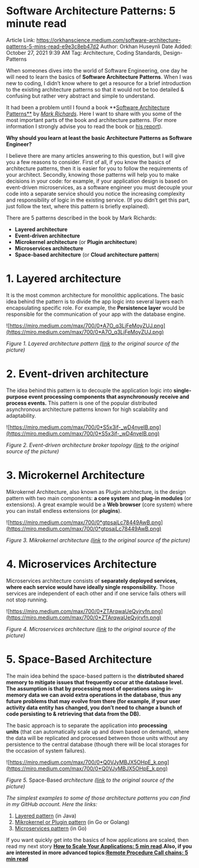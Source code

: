 # Software Architecture Patterns: 5 minute read

Article Link: https://orkhanscience.medium.com/software-architecture-patterns-5-mins-read-e9e3c8eb47d2
Author: Orkhan Huseynli
Date Added: October 27, 2021 9:39 AM
Tag: Architecture, Coding Standards, Design-Patterns

When someones dives into the world of Software Engineering, one day he will need to learn the basics of **Software Architecture Patterns**. When I was new to coding, I didn’t know where to get a resource for a brief introduction to the existing architecture patterns so that it would not be too detailed & confusing but rather very abstract and simple to understand.

It had been a problem until I found a book **[Software Architecture Patterns**](https://www.goodreads.com/en/book/show/25091671-software-architecture-patterns) by *[Mark Richards](https://www.developertoarchitect.com/mark-richards.html)*. Here I want to share with you some of the most important parts of the book and architecture patterns. (For more information I strongly advise you to read the book or [his report](https://www.oreilly.com/content/software-architecture-patterns/)).

**Why should you learn at least the basic Architecture Patterns as Software Engineer?**

I believe there are many articles answering to this question, but I will give you a few reasons to consider. First of all, if you know the basics of architecture patterns, then it is easier for you to follow the requirements of your architect. Secondly, knowing those patterns will help you to make decisions in your code: for example, if your application design is based on event-driven microservices, as a software engineer you must decouple your code into a separate service should you notice the increasing complexity and responsibility of logic in the existing service. (If you didn’t get this part, just follow the text, where this pattern is briefly explained).

There are 5 patterns described in the book by Mark Richards:

- **Layered architecture**
- **Event-driven architecture**
- **Microkernel architecture** (or **Plugin architecture**)
- **Microservices architecture**
- **Space-based architecture** (or **Cloud architecture pattern**)

# **1. Layered architecture**

It is the most common architecture for monolithic applications. The basic idea behind the pattern is to divide the app logic into several layers each encapsulating specific role. For example, the **Persistence layer** would be responsible for the communication of your app with the database engine.

![https://miro.medium.com/max/700/0*A7O_q3LjFeMoyZUJ.png](https://miro.medium.com/max/700/0*A7O_q3LjFeMoyZUJ.png)

*Figure 1. Layered architecture pattern ([link](https://www.oreilly.com/content/software-architecture-patterns/) to the original source of the picture)*

# **2. Event-driven architecture**

The idea behind this pattern is to decouple the application logic into **single-purpose event processing components that asynchronously receive and process events.** This pattern is one of the popular distributed asynchronous architecture patterns known for high scalability and adaptability.

![https://miro.medium.com/max/700/0*S5x3if-_wD4nyeIB.png](https://miro.medium.com/max/700/0*S5x3if-_wD4nyeIB.png)

*Figure 2. Event-driven architecture broker topology ([link](https://www.oreilly.com/content/software-architecture-patterns/) to the original source of the picture)*

# **3. Microkernel Architecture**

Mikrokernel Architecture, also known as Plugin architecture, is the design pattern with two main components: **a core system** and **plug-in modules** (or extensions). A great example would be a **Web browser** (core system) where you can install endless extensions (or **plugins**).

![https://miro.medium.com/max/700/0*gtpsajLc78449AwB.png](https://miro.medium.com/max/700/0*gtpsajLc78449AwB.png)

*Figure 3. Mikrokernel architecture ([link](https://www.oreilly.com/content/software-architecture-patterns/) to the original source of the picture)*

# **4. Microservices Architecture**

Microservices architecture consists of **separately deployed services, where each service would have ideally single responsibility.** Those services are independent of each other and if one service fails others will not stop running.

![https://miro.medium.com/max/700/0*ZTArqwaUeQyjrvfn.png](https://miro.medium.com/max/700/0*ZTArqwaUeQyjrvfn.png)

*Figure 4. Microservices architecture ([link](https://www.oreilly.com/content/software-architecture-patterns/) to the original source of the picture)*

# **5. Space-Based Architecture**

The main idea behind the space-based pattern is the **distributed shared memory to mitigate issues that frequently occur at the database level. The assumption is that by processing most of operations using in-memory data we can avoid extra operations in the database, thus any future problems that may evolve from there (for example, if your user activity data entity has changed, you don’t need to change a bunch of code persisting to & retrieving that data from the DB).**

The basic approach is to separate the application into **processing units** (that can automatically scale up and down based on demand), where the data will be replicated and processed between those units without any persistence to the central database (though there will be local storages for the occasion of system failures).

![https://miro.medium.com/max/700/0*Q0VJyMBJX5OHpE_k.png](https://miro.medium.com/max/700/0*Q0VJyMBJX5OHpE_k.png)

*Figure 5.* Space-Based *architecture ([link](https://www.oreilly.com/content/software-architecture-patterns/) to the original source of the picture)*

*The simplest examples to some of those architecture patterns you can find in my GitHub account. Here the links:*

1. [Layered pattern](https://github.com/OrkhanHuseynli/recording-job) (in Java)
2. [Mikrokernel or Plugin pattern](https://github.com/OrkhanHuseynli/plugins_design_in_go) (in Go or Golang)
3. [Microservices pattern](https://github.com/OrkhanHuseynli/microservices_template_golang) (in Go)

If you want quickly get into the basics of how applications are scaled, then read my next story **[How to Scale Your Applications: 5 min read](https://enlear.academy/how-to-scale-your-web-and-mobile-applications-5be74bf99226).**Also, if you are interested in more advanced topics:**[Remote Procedure Call chains: 5 min read](https://orkhanscience.medium.com/rpc-chains-5-min-read-2b5c0f3886ba)**